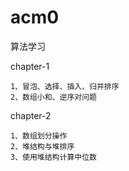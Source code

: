 # acm0
算法学习

chapter-1

    1、冒泡、选择、插入、归并排序
    2、数组小和、逆序对问题
    
chapter-2

    1、数组划分操作
    2、堆结构与堆排序
    3、使用堆结构计算中位数
